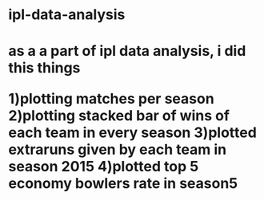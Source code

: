 # ipl-data-analysis
<h1>as a a part of ipl data analysis, i did this things



1)plotting matches per season
2)plotting stacked bar of wins of each team in every season
 3)plotted extraruns given by each team in season 2015
   4)plotted top 5 economy bowlers rate in season5
